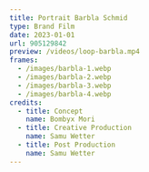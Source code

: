 ```yaml
---
title: Portrait Barbla Schmid
type: Brand Film
date: 2023-01-01
url: 905129842
preview: /videos/loop-barbla.mp4
frames:
  - /images/barbla-1.webp
  - /images/barbla-2.webp
  - /images/barbla-3.webp
  - /images/barbla-4.webp
credits:
  - title: Concept
    name: Bombyx Mori
  - title: Creative Production
    name: Samu Wetter
  - title: Post Production
    name: Samu Wetter
---
```

